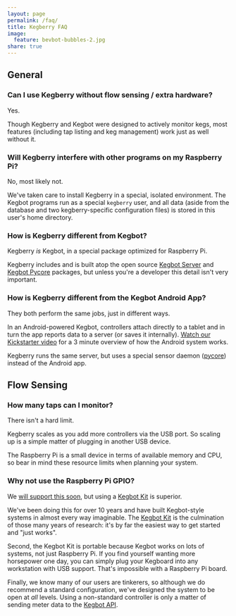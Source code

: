 ```yaml
---
layout: page
permalink: /faq/
title: Kegberry FAQ
image:
  feature: bevbot-bubbles-2.jpg
share: true
---
```



## General

### Can I use Kegberry without flow sensing / extra hardware?

Yes.

Though Kegberry and Kegbot were designed to actively monitor kegs,
most features (including tap listing and keg management) work just as well
without it.


### Will Kegberry interfere with other programs on my Raspberry Pi?

No, most likely not.

We've taken care to install Kegberry in a special, isolated environment.
The Kegbot programs run as a special `kegberry` user, and all data
(aside from the database and two kegberry-specific configuration files)
is stored in this user's home directory.


### How is Kegberry different from Kegbot?

Kegberry *is* Kegbot, in a special package optimized for
Raspberry Pi.

Kegberry includes and is built atop the open source
[Kegbot Server](https://github.com/Kegbot/kegbot-server) and
[Kegbot Pycore](https://github.com/Kegbot/kegbot-pycore) packages,
but unless you're a developer this detail isn't very important.


### How is Kegberry different from the Kegbot Android App?

They both perform the same jobs, just in different ways.

In an Android-powered Kegbot, controllers attach directly to a tablet
and in turn the app reports data to a server (or saves it internally).
[Watch our Kickstarter video](https://www.youtube.com/watch?v=vR0pqkPFUsw)
for a 3 minute overview of how the Android system works.

Kegberry runs the same server, but uses a special sensor daemon
([pycore](https://github.com/Kegbot/kegbot-pycore)) instead of the Android
app.


## Flow Sensing

### How many taps can I monitor?

There isn't a hard limit.

Kegberry scales as you add more controllers via the USB port. So scaling
up is a simple matter of plugging in another USB device.

The Raspberry Pi is a small device in terms of available
memory and CPU, so bear in mind these resource limits when planning your
system.


### Why not use the Raspberry Pi GPIO?

We [will support this soon](https://github.com/Kegbot/kegberry/issues/6),
but using a [Kegbot Kit](http://store.kegbot.org/products/kegbot-kit) is superior.

We've been doing this for over 10 years and have built Kegbot-style systems
in almost every way imaginable.  The [Kegbot Kit](http://store.kegbot.org/products/kegbot-kit)
is the culmination of those many years of research: it's by far the easiest
way to get started and "just works".

Second, the Kegbot Kit is portable because Kegbot works on lots of systems,
not just Raspberry Pi.  If you find yourself wanting more horsepower one day,
you can simply plug your Kegboard into any workstation with USB support.
That's impossible with a Raspberry Pi board.

Finally, we know many of our users are tinkerers, so although we do recommend
a standard configuration, we've designed the system to be open at *all* levels.
Using a non-standard controller is only a matter of sending meter data to the 
[Kegbot API](https://kegbot.org/docs/api).

